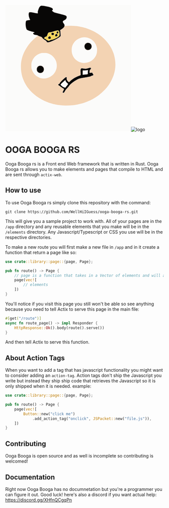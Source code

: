 <svg id="svg" version="1.1" xmlns="http://www.w3.org/2000/svg" xmlns:xlink="http://www.w3.org/1999/xlink" width="400" height="400" viewBox="0, 0, 400,400"><g id="svgg"><path id="path0" d="M113.200 2.426 C 111.119 3.300,108.049 7.149,106.840 10.400 C 106.554 11.170,106.176 12.160,106.000 12.600 C 105.520 13.802,104.949 15.592,104.405 17.600 C 104.136 18.590,103.755 19.813,103.558 20.319 C 103.062 21.592,103.110 23.467,103.663 24.352 C 105.320 27.006,103.131 26.955,88.600 24.001 C 78.586 21.965,76.453 22.118,75.160 24.966 C 73.656 28.276,74.383 35.286,76.927 42.000 C 77.386 43.210,78.109 44.796,78.535 45.525 C 79.514 47.202,79.194 47.512,76.195 47.801 C 71.159 48.286,68.007 48.965,66.979 49.784 C 64.293 51.925,63.959 65.265,66.402 72.800 C 66.794 74.010,67.224 75.480,67.356 76.066 C 67.832 78.163,72.327 80.620,79.000 82.429 C 79.660 82.608,80.830 82.932,81.600 83.148 C 82.370 83.364,85.144 84.088,87.765 84.756 C 92.892 86.062,93.727 86.479,92.543 87.142 C 92.134 87.370,91.170 87.902,90.400 88.323 C 86.458 90.481,89.858 93.795,97.000 94.757 C 101.426 95.353,102.945 95.812,105.000 97.173 C 106.440 98.126,107.981 98.712,113.512 100.410 C 115.112 100.901,118.400 103.818,118.400 104.746 C 118.400 105.261,123.150 109.022,127.400 111.872 C 130.304 113.820,131.104 114.576,131.539 115.780 C 132.732 119.084,137.985 118.868,146.718 115.156 C 147.753 114.716,149.320 114.053,150.200 113.682 C 159.059 109.949,170.805 103.305,174.347 100.024 L 176.095 98.406 175.854 93.303 C 175.626 88.455,175.231 84.558,174.608 80.994 C 174.333 79.416,174.358 79.371,176.064 78.425 C 188.177 71.704,191.289 65.613,186.066 58.847 C 181.419 52.827,181.846 51.243,189.169 47.352 C 195.775 43.842,197.536 36.032,192.268 33.606 C 190.648 32.860,184.136 30.744,181.100 29.978 C 180.275 29.770,178.925 29.429,178.100 29.219 C 177.275 29.009,174.980 28.459,173.000 27.996 C 168.257 26.886,168.184 26.867,163.800 25.611 C 163.140 25.422,160.804 24.798,158.609 24.224 C 155.698 23.462,154.290 22.873,153.409 22.048 C 152.744 21.425,151.345 20.341,150.300 19.639 C 148.028 18.112,148.029 18.117,149.800 16.400 C 153.433 12.879,150.672 9.517,142.000 6.901 C 138.456 5.832,129.148 3.838,123.000 2.830 C 118.973 2.170,114.271 1.976,113.200 2.426 M168.904 80.764 C 172.796 82.243,174.176 95.574,170.800 99.081 C 167.040 102.988,155.073 108.957,148.953 109.978 C 144.059 110.794,143.706 110.909,141.222 112.477 C 139.388 113.635,137.707 113.894,136.495 113.205 C 136.113 112.988,134.810 112.378,133.600 111.848 C 131.509 110.933,130.335 110.136,128.080 108.100 C 127.532 107.605,126.687 107.200,126.204 107.200 C 121.807 107.200,123.744 101.839,128.595 100.581 C 131.871 99.732,132.495 99.005,134.003 94.276 C 136.065 87.809,137.444 86.400,141.708 86.400 C 144.173 86.400,147.885 85.525,154.000 83.503 C 158.684 81.954,160.535 81.456,164.600 80.651 C 166.110 80.352,167.949 80.400,168.904 80.764 M164.070 84.926 C 162.178 86.939,163.668 90.392,166.430 90.399 C 168.276 90.403,169.720 85.880,168.320 84.480 C 167.483 83.643,165.033 83.900,164.070 84.926 M148.031 88.459 C 146.794 89.787,146.513 92.625,147.490 93.936 C 149.679 96.878,155.360 94.906,155.120 91.289 C 154.987 89.293,154.872 89.191,151.654 88.237 C 148.949 87.434,148.988 87.432,148.031 88.459 M160.433 92.900 C 156.003 97.441,160.269 102.100,165.030 97.920 C 166.297 96.808,166.889 95.200,166.032 95.200 C 165.829 95.200,165.543 94.652,165.396 93.982 C 164.733 90.962,162.747 90.529,160.433 92.900 M138.678 100.391 C 135.068 102.681,136.079 107.200,140.203 107.200 C 143.587 107.200,146.758 104.576,144.900 103.314 C 144.337 102.931,144.000 102.295,144.000 101.613 C 144.000 99.096,141.592 98.543,138.678 100.391 M258.592 120.918 C 247.559 126.191,251.081 142.400,263.259 142.400 C 278.029 142.400,278.553 120.809,263.800 120.110 C 261.054 119.980,260.315 120.095,258.592 120.918 M106.974 193.556 C 98.072 197.600,98.009 210.580,106.873 214.393 C 114.851 217.825,123.387 211.674,122.698 202.988 C 122.098 195.434,113.799 190.456,106.974 193.556 M267.400 199.186 C 266.740 199.353,265.120 199.879,263.800 200.354 C 257.770 202.528,255.983 202.619,247.633 201.175 C 241.694 200.147,240.360 200.843,239.574 205.374 C 239.109 208.050,239.136 209.012,239.942 218.750 C 240.257 222.545,240.234 222.582,236.800 223.727 C 224.819 227.723,214.334 233.872,206.157 241.697 C 202.326 245.364,202.870 245.252,200.180 242.929 C 196.321 239.598,194.954 236.630,195.392 232.538 C 195.713 229.540,195.327 228.798,193.451 228.804 C 190.740 228.812,172.800 246.237,172.800 248.861 C 172.800 250.376,172.777 250.400,171.280 250.400 C 169.426 250.400,168.800 250.964,168.800 252.634 C 168.800 253.874,170.050 255.200,171.218 255.200 C 171.463 255.200,172.684 256.076,173.932 257.146 C 176.154 259.052,183.476 264.045,185.748 265.202 C 187.521 266.105,187.465 266.491,184.816 271.633 C 182.671 275.795,182.409 276.534,182.869 277.121 C 184.765 279.543,186.658 278.555,189.234 273.800 C 191.470 269.671,193.056 267.569,196.913 263.623 C 198.968 261.520,201.615 258.360,202.795 256.600 C 208.215 248.519,227.727 235.005,237.200 232.769 C 242.038 231.628,242.839 231.477,255.000 229.419 C 268.058 227.210,271.332 226.384,273.737 224.693 C 274.362 224.253,275.712 223.805,276.737 223.696 C 280.140 223.335,281.288 220.576,278.800 218.737 C 277.990 218.138,277.600 217.504,277.600 216.787 C 277.600 214.400,275.557 213.948,270.091 215.127 C 267.988 215.581,267.948 215.519,267.933 211.771 C 267.919 208.049,268.410 206.769,270.870 204.124 C 274.293 200.443,272.502 197.895,267.400 199.186 M263.274 206.608 C 263.389 206.722,263.232 208.207,262.926 209.908 C 262.571 211.881,262.461 214.102,262.622 216.043 C 262.941 219.908,263.233 219.801,250.000 220.652 L 246.200 220.896 246.200 214.048 L 246.200 207.200 252.200 207.160 C 255.500 207.138,258.650 206.976,259.200 206.800 C 260.362 206.428,262.971 206.305,263.274 206.608 M191.536 238.619 C 191.791 239.179,192.000 239.882,192.000 240.181 C 192.000 241.865,195.338 246.140,198.509 248.517 C 200.700 250.159,200.457 250.644,192.900 259.712 C 191.965 260.834,191.200 261.898,191.200 262.076 C 191.200 262.641,189.807 262.427,188.094 261.600 C 187.184 261.160,186.255 260.800,186.031 260.800 C 184.877 260.800,181.162 258.090,176.655 253.962 C 174.929 252.381,176.858 249.667,183.792 243.920 C 186.112 241.998,189.308 239.107,190.000 238.305 C 190.799 237.380,190.989 237.419,191.536 238.619 " stroke="none" fill="#080706" fill-rule="evenodd"></path><path id="path1" d="M0.000 200.000 L 0.000 400.000 200.000 400.000 L 400.000 400.000 400.000 200.000 L 400.000 0.000 200.000 0.000 L 0.000 0.000 0.000 200.000 M119.567 1.603 C 146.970 5.794,156.351 10.366,150.400 16.629 C 149.448 17.631,149.167 18.163,149.523 18.292 C 150.051 18.484,152.709 20.444,154.340 21.843 C 154.825 22.260,157.062 23.098,159.311 23.706 C 164.089 24.998,176.508 28.162,179.400 28.824 C 192.199 31.755,195.810 33.846,195.784 38.308 C 195.757 43.108,193.688 45.949,188.238 48.669 C 182.437 51.565,182.389 52.069,187.208 59.452 C 188.921 62.075,189.200 62.781,189.200 64.490 L 189.200 66.477 191.300 66.209 C 198.459 65.294,219.104 65.643,227.102 66.815 C 232.823 67.653,235.488 68.080,237.000 68.398 C 237.880 68.583,239.680 68.946,241.000 69.204 C 247.080 70.392,255.565 72.683,260.200 74.388 C 268.420 77.412,273.580 79.577,279.400 82.446 C 286.038 85.717,286.990 86.270,295.798 91.966 C 297.698 93.195,302.915 96.898,303.200 97.220 C 303.310 97.345,303.779 97.706,304.243 98.023 C 304.706 98.340,306.053 99.410,307.236 100.400 C 323.209 113.767,336.352 131.604,342.604 148.400 C 342.973 149.390,343.429 150.560,343.617 151.000 C 344.058 152.031,345.202 155.455,345.620 157.000 C 350.807 176.159,351.621 191.553,348.349 208.600 C 347.965 210.600,347.837 211.136,346.579 216.000 C 344.039 225.824,337.309 241.235,332.753 247.662 C 332.339 248.246,332.000 248.860,332.000 249.026 C 332.000 249.384,324.481 259.924,323.601 260.800 C 323.490 260.910,322.429 262.170,321.242 263.600 C 316.653 269.131,305.284 279.857,299.197 284.400 C 298.460 284.950,297.394 285.777,296.829 286.238 C 291.072 290.925,273.940 300.962,267.200 303.595 C 266.430 303.896,264.900 304.544,263.800 305.036 C 258.984 307.190,250.865 310.165,246.800 311.266 C 246.030 311.474,244.770 311.827,244.000 312.049 C 243.230 312.271,241.880 312.629,241.000 312.845 C 240.120 313.060,238.680 313.417,237.800 313.637 C 234.668 314.420,232.971 314.808,230.800 315.238 C 229.590 315.478,227.790 315.835,226.800 316.032 C 207.464 319.875,177.824 319.513,158.800 315.202 C 157.810 314.977,156.370 314.690,155.600 314.564 C 154.830 314.437,153.750 314.189,153.200 314.013 C 152.650 313.837,151.390 313.471,150.400 313.200 C 149.410 312.929,148.150 312.569,147.600 312.400 C 147.050 312.231,145.790 311.868,144.800 311.593 C 142.483 310.949,138.428 309.644,137.400 309.210 C 136.960 309.025,134.969 308.241,132.976 307.468 C 108.932 298.147,86.349 281.727,73.200 264.005 C 72.650 263.264,71.824 262.194,71.365 261.629 C 66.750 255.940,60.247 244.027,56.830 235.000 C 56.331 233.680,55.768 232.240,55.579 231.800 C 54.318 228.857,51.894 219.064,51.124 213.800 C 49.088 199.873,49.267 185.667,51.613 175.000 C 52.455 171.171,53.323 167.671,53.844 166.000 C 54.153 165.010,54.598 163.570,54.832 162.800 C 55.421 160.861,56.710 157.369,57.969 154.300 C 66.338 133.906,82.330 113.647,101.100 99.663 C 104.445 97.170,104.336 96.773,100.100 96.035 C 98.725 95.796,96.485 95.406,95.122 95.168 C 87.936 93.916,85.673 89.103,91.319 87.082 C 92.239 86.752,91.267 86.354,86.747 85.209 C 76.859 82.704,71.707 80.977,69.161 79.314 C 67.525 78.246,67.255 77.755,65.632 72.900 C 64.298 68.905,63.715 61.396,64.303 55.777 C 65.004 49.088,65.989 48.285,74.858 47.166 L 78.315 46.729 77.011 43.865 C 73.054 35.172,72.614 25.057,76.087 22.624 C 77.134 21.891,81.835 21.771,84.494 22.410 C 88.031 23.260,98.299 25.173,100.745 25.438 L 103.290 25.714 102.974 24.757 C 101.825 21.280,105.412 9.987,109.272 4.929 C 111.904 1.480,114.109 0.768,119.567 1.603 M244.400 102.850 C 236.494 104.451,229.819 107.827,223.898 113.220 C 219.534 117.195,215.852 122.520,213.679 128.000 C 205.848 147.755,214.960 170.547,234.400 179.833 C 247.008 185.855,262.528 184.546,274.528 176.448 C 280.910 172.142,289.600 161.055,289.600 157.220 C 289.600 156.983,289.773 156.477,289.984 156.095 C 292.294 151.912,292.691 139.394,290.740 132.200 C 285.375 112.410,264.010 98.879,244.400 102.850 M269.046 120.416 C 279.173 126.036,276.983 140.856,265.679 143.196 C 252.818 145.859,245.565 128.604,256.429 121.188 C 259.715 118.945,265.733 118.577,269.046 120.416 M114.000 152.477 C 98.123 156.957,87.837 167.267,83.545 183.000 C 82.803 185.722,82.799 198.641,83.539 201.400 C 86.442 212.208,94.008 222.574,102.256 227.041 C 103.105 227.501,104.430 228.231,105.200 228.665 C 111.175 232.026,122.219 233.711,129.785 232.416 C 151.819 228.642,167.324 207.138,163.396 185.800 C 161.352 174.693,156.950 167.269,148.200 160.173 C 145.154 157.703,140.714 155.184,137.358 154.023 C 132.076 152.196,130.633 151.999,122.880 152.041 C 118.766 152.063,114.770 152.259,114.000 152.477 M118.310 193.890 C 120.412 195.286,122.800 198.189,122.800 199.348 C 122.800 199.681,122.980 200.064,123.200 200.200 C 123.694 200.505,123.733 206.950,123.247 207.905 C 123.052 208.287,122.647 209.138,122.347 209.797 C 117.157 221.155,99.600 216.689,99.600 204.011 C 99.600 194.015,110.012 188.383,118.310 193.890 M261.200 207.267 C 260.430 207.451,256.875 207.719,253.300 207.862 L 246.800 208.123 246.800 214.300 L 246.800 220.477 248.900 220.243 C 250.055 220.113,252.800 219.831,255.000 219.615 C 257.200 219.398,259.675 219.107,260.500 218.967 L 262.000 218.712 262.000 214.216 C 262.000 211.743,262.201 209.143,262.446 208.439 C 262.989 206.882,262.953 206.848,261.200 207.267 M189.389 239.902 C 188.723 240.506,186.833 242.164,185.189 243.588 C 180.591 247.568,176.836 251.257,176.589 252.035 C 176.138 253.456,182.405 258.449,187.307 260.575 L 190.414 261.923 192.107 259.720 C 193.038 258.509,195.024 255.998,196.521 254.140 C 199.440 250.515,199.610 249.769,197.748 248.772 C 195.978 247.825,193.135 244.327,191.838 241.502 L 190.600 238.805 189.389 239.902 " stroke="none" fill="#fbfbfa" fill-rule="evenodd"></path><path id="path2" d="M114.900 1.487 C 115.505 1.578,116.495 1.578,117.100 1.487 C 117.705 1.395,117.210 1.320,116.000 1.320 C 114.790 1.320,114.295 1.395,114.900 1.487 M121.905 2.283 C 122.402 2.379,123.122 2.375,123.505 2.275 C 123.887 2.175,123.480 2.096,122.600 2.101 C 121.720 2.105,121.407 2.187,121.905 2.283 M76.176 22.630 C 75.749 22.976,75.670 23.111,76.000 22.930 C 76.330 22.748,78.220 22.497,80.200 22.370 L 83.800 22.140 80.376 22.070 C 77.778 22.017,76.766 22.152,76.176 22.630 M102.998 24.667 C 103.167 25.291,103.032 25.587,102.517 25.721 C 101.889 25.884,101.884 25.913,102.476 25.954 C 103.401 26.017,103.734 25.351,103.203 24.503 C 102.815 23.885,102.790 23.905,102.998 24.667 M98.500 25.476 C 98.885 25.576,99.515 25.576,99.900 25.476 C 100.285 25.375,99.970 25.293,99.200 25.293 C 98.430 25.293,98.115 25.375,98.500 25.476 M73.728 29.600 C 73.728 31.030,73.801 31.615,73.889 30.900 C 73.978 30.185,73.978 29.015,73.889 28.300 C 73.801 27.585,73.728 28.170,73.728 29.600 M74.101 33.800 C 74.105 34.680,74.187 34.993,74.283 34.495 C 74.379 33.998,74.375 33.278,74.275 32.895 C 74.175 32.513,74.096 32.920,74.101 33.800 M192.826 45.307 C 191.687 46.711,191.642 46.829,192.563 46.000 C 193.520 45.138,194.656 43.586,194.314 43.607 C 194.251 43.611,193.582 44.376,192.826 45.307 M78.162 46.338 C 78.349 46.642,78.062 46.819,77.324 46.854 C 76.312 46.903,76.295 46.927,77.146 47.088 C 78.253 47.298,79.130 46.651,78.373 46.183 C 78.053 45.985,77.978 46.041,78.162 46.338 M70.500 47.876 C 70.885 47.976,71.515 47.976,71.900 47.876 C 72.285 47.775,71.970 47.693,71.200 47.693 C 70.430 47.693,70.115 47.775,70.500 47.876 M64.514 54.600 C 64.517 55.700,64.595 56.103,64.687 55.495 C 64.779 54.886,64.777 53.986,64.682 53.495 C 64.587 53.003,64.511 53.500,64.514 54.600 M64.146 61.000 C 64.147 63.200,64.214 64.049,64.295 62.887 C 64.376 61.724,64.376 59.924,64.293 58.887 C 64.211 57.849,64.145 58.800,64.146 61.000 M188.870 65.000 C 188.727 70.166,184.537 74.747,175.914 79.164 C 175.316 79.470,174.910 79.854,175.010 80.016 C 175.942 81.524,177.047 96.636,176.346 98.294 C 173.951 103.965,144.000 118.800,134.944 118.800 C 132.921 118.800,130.800 117.184,130.800 115.643 C 130.800 115.067,129.882 114.212,127.700 112.754 C 122.605 109.352,118.843 106.362,117.998 105.042 C 116.234 102.289,115.274 101.582,111.902 100.552 C 107.053 99.070,105.559 98.452,104.000 97.284 C 103.153 96.649,102.835 96.526,103.195 96.972 C 103.734 97.641,103.698 97.770,102.814 98.355 C 96.932 102.249,83.951 114.309,78.000 121.408 C 70.488 130.370,61.801 144.630,58.023 154.200 C 57.849 154.640,57.521 155.450,57.293 156.000 C 56.610 157.647,55.286 161.304,54.832 162.800 C 54.598 163.570,54.153 165.010,53.844 166.000 C 53.323 167.671,52.455 171.171,51.613 175.000 C 49.267 185.667,49.088 199.873,51.124 213.800 C 51.894 219.064,54.318 228.857,55.579 231.800 C 55.768 232.240,56.331 233.680,56.830 235.000 C 60.247 244.027,66.750 255.940,71.365 261.629 C 71.824 262.194,72.650 263.264,73.200 264.005 C 86.349 281.727,108.932 298.147,132.976 307.468 C 134.969 308.241,136.960 309.025,137.400 309.210 C 138.428 309.644,142.483 310.949,144.800 311.593 C 145.790 311.868,147.050 312.231,147.600 312.400 C 148.150 312.569,149.410 312.929,150.400 313.200 C 151.390 313.471,152.650 313.837,153.200 314.013 C 153.750 314.189,154.830 314.437,155.600 314.564 C 156.370 314.690,157.810 314.977,158.800 315.202 C 177.824 319.513,207.464 319.875,226.800 316.032 C 227.790 315.835,229.590 315.478,230.800 315.238 C 232.931 314.816,234.336 314.495,237.900 313.618 C 241.631 312.700,242.661 312.436,244.100 312.027 C 244.925 311.792,246.185 311.440,246.900 311.243 C 250.973 310.126,259.060 307.156,263.800 305.036 C 264.900 304.544,266.430 303.896,267.200 303.595 C 273.940 300.962,291.072 290.925,296.829 286.238 C 297.394 285.777,298.460 284.950,299.197 284.400 C 305.284 279.857,316.653 269.131,321.242 263.600 C 322.429 262.170,323.490 260.910,323.601 260.800 C 324.481 259.924,332.000 249.384,332.000 249.026 C 332.000 248.860,332.339 248.246,332.753 247.662 C 336.181 242.826,342.116 230.178,344.793 222.000 C 345.781 218.983,346.280 217.213,347.608 212.000 C 349.401 204.966,350.592 193.408,350.246 186.400 C 349.658 174.479,348.694 168.354,345.620 157.000 C 345.202 155.455,344.058 152.031,343.617 151.000 C 343.429 150.560,342.973 149.390,342.604 148.400 C 336.352 131.604,323.209 113.767,307.236 100.400 C 306.053 99.410,304.706 98.340,304.243 98.023 C 303.779 97.706,303.310 97.345,303.200 97.220 C 302.915 96.898,297.698 93.195,295.798 91.966 C 286.990 86.270,286.038 85.717,279.400 82.446 C 273.580 79.577,268.420 77.412,260.200 74.388 C 255.565 72.683,247.080 70.392,241.000 69.204 C 239.680 68.946,237.880 68.583,237.000 68.398 C 235.488 68.080,232.823 67.653,227.102 66.815 C 219.112 65.644,198.437 65.293,191.322 66.207 L 189.244 66.474 189.096 64.337 C 188.959 62.359,188.942 62.409,188.870 65.000 M64.509 67.200 C 64.509 68.190,64.587 68.595,64.682 68.100 C 64.778 67.605,64.778 66.795,64.682 66.300 C 64.587 65.805,64.509 66.210,64.509 67.200 M65.206 71.633 C 65.209 72.165,65.389 72.870,65.606 73.200 C 65.882 73.622,65.923 73.385,65.742 72.400 C 65.425 70.675,65.198 70.349,65.206 71.633 M88.012 90.694 C 88.005 90.965,88.495 91.694,89.100 92.313 C 89.705 92.932,89.910 93.070,89.555 92.619 C 89.200 92.169,88.710 91.440,88.467 91.000 C 88.223 90.560,88.019 90.422,88.012 90.694 M96.300 95.482 C 96.795 95.578,97.605 95.578,98.100 95.482 C 98.595 95.387,98.190 95.309,97.200 95.309 C 96.210 95.309,95.805 95.387,96.300 95.482 M259.000 102.985 C 276.004 106.533,288.278 118.938,291.587 135.920 C 292.630 141.274,291.699 152.990,289.984 156.095 C 289.773 156.477,289.600 156.983,289.600 157.220 C 289.600 159.346,284.188 167.784,280.386 171.586 C 269.353 182.619,251.196 186.681,237.400 181.202 C 220.822 174.618,211.189 160.543,211.206 142.929 C 211.216 132.550,213.381 126.019,219.488 117.940 C 228.218 106.392,244.960 100.055,259.000 102.985 M261.900 119.489 C 262.615 119.578,263.785 119.578,264.500 119.489 C 265.215 119.401,264.630 119.328,263.200 119.328 C 261.770 119.328,261.185 119.401,261.900 119.489 M257.600 120.456 L 256.600 121.295 257.629 120.685 C 258.195 120.349,259.095 119.992,259.629 119.892 L 260.600 119.709 259.600 119.663 C 259.050 119.638,258.150 119.995,257.600 120.456 M270.287 121.564 C 272.042 122.836,273.298 124.414,274.192 126.473 C 274.509 127.203,274.776 127.520,274.784 127.178 C 274.823 125.657,270.374 120.400,269.049 120.400 C 268.846 120.400,269.403 120.924,270.287 121.564 M255.171 122.102 C 254.605 122.596,253.893 123.360,253.590 123.800 C 253.286 124.240,253.794 123.888,254.719 123.019 C 256.253 121.576,256.583 121.196,256.300 121.202 C 256.245 121.203,255.737 121.608,255.171 122.102 M252.210 125.980 C 251.875 126.629,251.615 127.484,251.634 127.880 C 251.657 128.359,251.773 128.257,251.979 127.577 C 252.150 127.014,252.501 126.159,252.759 125.677 C 253.017 125.194,253.136 124.800,253.024 124.800 C 252.912 124.800,252.546 125.331,252.210 125.980 M275.000 131.426 C 275.000 133.267,275.122 134.464,275.272 134.086 C 275.642 133.153,275.658 129.110,275.294 128.540 C 275.132 128.287,275.000 129.586,275.000 131.426 M251.314 131.400 C 251.317 132.500,251.395 132.903,251.487 132.295 C 251.579 131.686,251.577 130.786,251.482 130.295 C 251.387 129.803,251.311 130.300,251.314 131.400 M251.646 134.662 C 251.544 136.560,255.762 142.000,257.335 142.000 C 257.567 142.000,257.047 141.477,256.179 140.837 C 254.052 139.270,252.347 136.804,251.867 134.600 C 251.705 133.855,251.690 133.860,251.646 134.662 M274.432 135.524 C 274.314 137.467,270.110 141.643,267.448 142.460 C 266.736 142.678,266.718 142.727,267.332 142.760 C 269.373 142.871,275.278 137.006,274.659 135.482 C 274.517 135.133,274.454 135.145,274.432 135.524 M258.188 142.381 C 258.629 143.095,263.201 143.714,264.905 143.291 L 266.600 142.870 264.599 143.073 C 263.433 143.192,261.640 143.026,260.299 142.676 C 259.034 142.346,258.084 142.213,258.188 142.381 M132.680 152.604 C 133.956 152.936,136.061 153.575,137.358 154.023 C 139.572 154.789,140.657 155.328,144.600 157.621 C 152.580 162.261,160.316 172.472,162.463 181.200 C 165.202 192.337,164.188 201.423,159.110 211.225 C 149.180 230.394,123.207 238.796,105.200 228.665 C 104.430 228.231,103.105 227.501,102.256 227.041 C 94.008 222.574,86.442 212.208,83.539 201.400 C 82.799 198.641,82.803 185.722,83.545 183.000 C 87.837 167.267,98.123 156.957,114.000 152.477 C 116.357 151.812,129.994 151.904,132.680 152.604 M110.000 192.033 C 109.028 192.195,109.487 192.281,111.500 192.314 C 113.095 192.340,114.400 192.299,114.400 192.223 C 114.400 191.939,111.353 191.808,110.000 192.033 M105.400 193.280 C 103.588 194.571,101.584 196.503,101.126 197.400 C 100.901 197.840,101.290 197.524,101.989 196.698 C 103.513 194.899,106.254 192.948,107.616 192.693 L 108.600 192.509 107.600 192.467 C 107.050 192.444,106.060 192.810,105.400 193.280 M115.400 192.685 C 115.840 192.791,116.371 193.040,116.580 193.239 C 116.789 193.437,117.138 193.600,117.356 193.600 C 117.575 193.600,117.404 193.336,116.976 193.013 C 116.549 192.690,115.840 192.441,115.400 192.459 L 114.600 192.493 115.400 192.685 M119.630 195.296 C 120.636 196.298,121.757 197.721,122.121 198.459 C 122.484 199.196,122.786 199.571,122.791 199.291 C 122.807 198.404,120.766 195.668,119.256 194.552 C 117.952 193.587,117.991 193.665,119.630 195.296 M272.142 198.981 C 273.782 200.501,273.572 202.037,271.407 204.351 C 269.052 206.869,268.400 208.535,268.400 212.033 L 268.400 214.891 269.700 214.623 C 275.535 213.423,278.400 214.208,278.400 217.008 C 278.400 217.527,278.824 218.186,279.400 218.563 C 281.783 220.124,279.957 224.811,277.182 224.256 C 276.535 224.127,275.564 224.382,274.576 224.941 C 270.601 227.190,268.482 227.753,256.200 229.824 C 242.272 232.173,243.606 231.920,238.000 233.275 C 227.547 235.803,208.831 248.611,203.118 257.146 C 201.994 258.826,199.248 262.090,197.015 264.400 C 193.591 267.944,190.800 271.432,190.800 272.170 C 190.800 272.596,187.850 277.350,187.154 278.046 C 185.585 279.615,182.000 278.514,182.000 276.465 C 182.000 276.060,182.986 273.855,184.191 271.565 C 186.998 266.232,187.120 266.657,181.866 263.465 C 179.390 261.961,176.203 259.756,174.782 258.566 C 173.362 257.375,171.433 256.046,170.495 255.613 C 167.082 254.034,167.783 249.006,171.321 249.683 C 172.141 249.840,172.222 249.730,172.067 248.672 C 171.861 247.273,188.813 230.003,191.718 228.651 C 194.603 227.310,197.099 229.310,196.075 232.144 C 195.053 234.968,196.491 238.493,200.092 241.995 L 202.573 244.407 205.186 241.875 C 213.683 233.645,219.731 229.867,232.600 224.756 L 239.400 222.055 239.331 220.327 C 239.293 219.377,239.132 215.618,238.974 211.973 C 238.475 200.434,239.756 199.054,249.318 200.833 C 254.657 201.826,258.914 201.495,264.000 199.692 C 269.473 197.752,270.700 197.645,272.142 198.981 M100.037 199.331 C 99.763 199.843,99.614 200.878,99.705 201.631 C 99.868 202.965,99.874 202.958,99.936 201.380 C 99.971 200.489,100.213 199.547,100.473 199.287 C 100.734 199.026,100.854 198.721,100.741 198.607 C 100.627 198.494,100.311 198.820,100.037 199.331 M123.000 204.000 C 123.000 206.158,123.135 207.840,123.300 207.738 C 123.465 207.636,123.600 205.954,123.600 204.000 C 123.600 202.046,123.465 200.364,123.300 200.262 C 123.135 200.160,123.000 201.842,123.000 204.000 M99.632 206.676 C 99.614 207.598,99.742 208.441,99.916 208.548 C 100.090 208.656,100.167 208.082,100.087 207.272 C 99.869 205.058,99.667 204.795,99.632 206.676 M257.900 207.482 C 258.395 207.578,259.205 207.578,259.700 207.482 C 260.195 207.387,259.790 207.309,258.800 207.309 C 257.810 207.309,257.405 207.387,257.900 207.482 M246.576 208.118 C 246.467 208.402,246.428 211.327,246.489 214.618 L 246.600 220.600 248.200 220.634 L 249.800 220.668 248.281 220.510 L 246.762 220.352 246.881 213.976 C 246.998 207.686,246.968 207.097,246.576 208.118 M122.064 209.601 C 121.079 211.825,118.034 214.368,115.200 215.333 C 114.704 215.501,114.714 215.542,115.254 215.568 C 117.340 215.669,123.234 210.303,122.723 208.769 C 122.654 208.563,122.358 208.937,122.064 209.601 M100.400 209.479 C 100.400 211.045,106.405 215.984,107.685 215.470 C 108.037 215.329,107.998 215.253,107.561 215.232 C 105.893 215.149,102.866 212.718,101.060 210.011 C 100.697 209.467,100.400 209.228,100.400 209.479 M262.086 213.875 L 262.000 218.749 260.700 218.911 L 259.400 219.072 260.713 219.136 C 262.403 219.218,262.453 219.046,262.299 213.576 L 262.171 209.000 262.086 213.875 M109.800 216.026 C 110.680 216.185,112.120 216.184,113.000 216.024 C 114.265 215.794,113.931 215.733,111.400 215.735 C 108.871 215.737,108.536 215.798,109.800 216.026 M253.100 219.893 C 254.035 219.977,255.565 219.977,256.500 219.893 C 257.435 219.809,256.670 219.740,254.800 219.740 C 252.930 219.740,252.165 219.809,253.100 219.893 M189.558 239.512 L 188.600 240.600 189.657 239.671 C 190.444 238.979,190.768 238.877,190.925 239.271 C 191.065 239.621,191.148 239.639,191.168 239.324 C 191.232 238.365,190.492 238.452,189.558 239.512 M195.400 246.800 C 196.259 247.680,197.052 248.400,197.162 248.400 C 197.272 248.400,196.659 247.680,195.800 246.800 C 194.941 245.920,194.148 245.200,194.038 245.200 C 193.928 245.200,194.541 245.920,195.400 246.800 M178.786 249.100 L 176.600 251.400 178.900 249.214 C 181.037 247.182,181.383 246.800,181.086 246.800 C 181.024 246.800,179.989 247.835,178.786 249.100 " stroke="none" fill="#f3d3b3" fill-rule="evenodd"></path><path id="path3" d="M162.194 81.428 C 160.871 81.716,157.001 82.877,153.594 84.006 C 149.145 85.482,146.104 86.225,142.800 86.645 C 137.317 87.343,136.173 88.167,135.026 92.246 C 133.178 98.816,132.368 99.846,127.998 101.173 C 123.641 102.496,122.729 105.657,126.359 106.851 C 127.152 107.111,128.790 108.130,130.000 109.115 C 131.210 110.100,132.830 111.170,133.600 111.492 C 134.370 111.815,135.510 112.331,136.132 112.639 C 137.821 113.475,138.536 113.351,142.124 111.605 C 144.340 110.526,146.177 109.932,147.800 109.771 C 153.832 109.172,167.555 102.421,170.956 98.380 C 173.308 95.584,172.636 85.651,169.860 82.171 C 168.607 80.601,166.793 80.425,162.194 81.428 M167.614 83.807 C 169.394 84.728,169.773 88.284,168.253 89.804 C 166.895 91.162,163.610 90.321,163.020 88.464 C 162.005 85.266,164.853 82.379,167.614 83.807 M152.222 88.036 C 155.722 89.167,156.668 91.335,154.733 93.795 C 151.287 98.175,144.723 94.769,146.877 89.719 C 148.049 86.972,148.494 86.832,152.222 88.036 M164.869 91.862 C 165.271 92.226,165.600 92.933,165.600 93.433 C 165.600 93.934,165.888 94.631,166.240 94.983 C 167.274 96.017,166.613 97.483,164.510 98.816 C 161.162 100.940,158.400 99.910,158.400 96.538 C 158.400 92.774,162.556 89.769,164.869 91.862 M143.700 99.923 C 144.085 100.253,144.400 100.889,144.400 101.336 C 144.400 101.783,144.785 102.558,145.256 103.059 C 146.056 103.912,146.071 104.033,145.476 104.940 C 143.229 108.369,137.616 108.597,136.366 105.310 C 134.910 101.481,140.626 97.283,143.700 99.923 " stroke="none" fill="#f3d45a" fill-rule="evenodd"></path><path id="path4" d="M112.287 2.434 C 110.447 3.405,106.291 8.800,107.383 8.800 C 107.484 8.800,108.016 8.033,108.565 7.096 C 110.986 2.965,113.107 1.853,117.999 2.153 C 120.146 2.284,120.958 2.238,120.200 2.028 C 117.864 1.379,113.901 1.582,112.287 2.434 M122.600 2.800 C 124.340 3.243,126.982 3.243,125.600 2.800 C 125.050 2.624,123.880 2.483,123.000 2.487 C 121.478 2.494,121.458 2.510,122.600 2.800 M127.400 3.600 C 127.840 3.789,128.740 3.944,129.400 3.944 C 130.423 3.944,130.482 3.893,129.800 3.600 C 129.360 3.411,128.460 3.256,127.800 3.256 C 126.777 3.256,126.718 3.307,127.400 3.600 M131.400 4.400 C 131.840 4.589,132.740 4.744,133.400 4.744 C 134.423 4.744,134.482 4.693,133.800 4.400 C 133.360 4.211,132.460 4.056,131.800 4.056 C 130.777 4.056,130.718 4.107,131.400 4.400 M134.800 4.946 C 134.800 5.026,136.105 5.400,137.700 5.777 C 149.850 8.648,154.020 12.309,149.800 16.400 C 148.029 18.117,148.028 18.112,150.300 19.639 C 151.345 20.341,152.740 21.419,153.400 22.033 C 154.452 23.012,159.530 24.800,161.259 24.800 C 162.341 24.800,161.101 24.308,158.295 23.623 C 156.009 23.066,154.779 22.481,153.081 21.147 C 151.858 20.186,150.444 19.110,149.939 18.755 L 149.021 18.109 150.311 16.641 C 152.325 14.346,151.989 11.686,149.412 9.516 C 147.500 7.906,134.800 3.934,134.800 4.946 M106.223 10.606 C 105.571 12.168,105.408 13.126,105.874 12.659 C 106.259 12.274,107.198 9.464,107.005 9.272 C 106.918 9.185,106.566 9.785,106.223 10.606 M104.225 16.479 C 103.661 18.328,103.212 20.102,103.227 20.421 C 103.262 21.162,103.763 19.962,104.404 17.600 C 104.673 16.610,105.076 15.299,105.300 14.687 C 105.524 14.075,105.605 13.472,105.479 13.346 C 105.354 13.220,104.789 14.630,104.225 16.479 M102.998 22.600 C 103.069 23.480,103.189 24.560,103.264 25.000 C 103.390 25.739,103.201 25.794,100.800 25.716 C 98.923 25.655,98.478 25.727,99.200 25.976 C 102.341 27.058,104.629 26.186,103.667 24.273 C 103.426 23.793,103.147 22.860,103.049 22.200 C 102.950 21.540,102.927 21.720,102.998 22.600 M76.146 22.868 C 75.238 23.307,74.394 24.790,74.409 25.919 C 74.414 26.293,74.750 25.868,75.157 24.973 C 75.707 23.761,76.241 23.235,77.248 22.914 C 78.063 22.653,78.282 22.476,77.800 22.468 C 77.360 22.460,76.616 22.640,76.146 22.868 M82.200 22.823 C 83.080 23.005,84.250 23.146,84.800 23.137 L 85.800 23.120 84.800 22.800 C 84.250 22.624,83.080 22.483,82.200 22.486 L 80.600 22.492 82.200 22.823 M86.600 23.600 C 87.040 23.789,87.940 23.944,88.600 23.944 C 89.623 23.944,89.682 23.893,89.000 23.600 C 88.560 23.411,87.660 23.256,87.000 23.256 C 85.977 23.256,85.918 23.307,86.600 23.600 M90.600 24.400 C 91.040 24.589,91.940 24.744,92.600 24.744 C 93.623 24.744,93.682 24.693,93.000 24.400 C 92.560 24.211,91.660 24.056,91.000 24.056 C 89.977 24.056,89.918 24.107,90.600 24.400 M94.600 25.200 C 95.040 25.389,96.030 25.538,96.800 25.532 C 98.073 25.521,98.109 25.491,97.200 25.200 C 95.748 24.735,93.518 24.735,94.600 25.200 M162.400 25.200 C 162.730 25.413,163.360 25.588,163.800 25.588 C 164.462 25.588,164.497 25.521,164.000 25.200 C 163.670 24.987,163.040 24.812,162.600 24.812 C 161.938 24.812,161.903 24.879,162.400 25.200 M165.400 25.975 C 167.142 26.674,169.095 27.198,169.828 27.164 C 170.253 27.143,169.520 26.786,168.200 26.369 C 165.817 25.616,163.798 25.332,165.400 25.975 M74.134 29.600 C 74.134 31.250,74.205 31.925,74.291 31.100 C 74.378 30.275,74.378 28.925,74.291 28.100 C 74.205 27.275,74.134 27.950,74.134 29.600 M170.800 27.353 C 170.800 27.616,176.800 28.933,177.016 28.718 C 177.128 28.605,176.001 28.217,174.510 27.855 C 171.806 27.199,170.800 27.063,170.800 27.353 M178.000 29.200 C 178.330 29.413,179.050 29.578,179.600 29.566 C 180.516 29.546,180.533 29.515,179.800 29.200 C 178.616 28.691,177.213 28.691,178.000 29.200 M181.200 30.000 C 181.530 30.213,182.091 30.391,182.447 30.394 C 183.315 30.402,190.181 32.649,192.268 33.608 C 197.537 36.028,195.774 43.842,189.169 47.352 C 185.374 49.368,183.200 50.866,183.200 51.464 C 183.200 51.848,183.504 51.707,184.100 51.048 C 184.595 50.500,186.440 49.302,188.200 48.386 C 193.269 45.747,195.582 42.737,195.664 38.674 C 195.749 34.417,194.162 33.239,184.557 30.431 C 181.407 29.510,180.203 29.356,181.200 30.000 M74.456 34.600 C 74.456 35.260,74.611 36.160,74.800 36.600 C 75.093 37.282,75.144 37.223,75.144 36.200 C 75.144 35.540,74.989 34.640,74.800 34.200 C 74.507 33.518,74.456 33.577,74.456 34.600 M75.212 38.200 C 75.212 38.640,75.387 39.270,75.600 39.600 C 75.921 40.097,75.988 40.062,75.988 39.400 C 75.988 38.960,75.813 38.330,75.600 38.000 C 75.279 37.503,75.212 37.538,75.212 38.200 M76.033 40.800 C 76.021 41.130,76.606 42.618,77.333 44.106 C 78.820 47.151,78.813 47.191,76.833 47.223 C 76.045 47.236,74.680 47.410,73.800 47.610 C 72.508 47.904,72.807 47.943,75.353 47.814 C 79.371 47.610,79.507 47.447,78.089 44.557 C 77.453 43.261,76.735 41.750,76.493 41.200 C 76.252 40.650,76.045 40.470,76.033 40.800 M68.800 48.400 C 68.046 48.887,69.678 48.887,71.200 48.400 C 72.116 48.107,72.083 48.077,70.800 48.046 C 70.030 48.027,69.130 48.187,68.800 48.400 M66.761 49.313 C 65.700 50.123,64.798 52.269,64.841 53.880 C 64.878 55.255,64.932 55.173,65.403 53.013 C 65.790 51.237,66.215 50.392,67.062 49.715 C 68.216 48.791,67.936 48.416,66.761 49.313 M183.210 53.677 C 183.198 54.471,184.484 56.798,186.071 58.853 C 186.688 59.652,187.542 61.092,187.968 62.053 C 188.395 63.014,188.756 63.495,188.772 63.123 C 188.802 62.403,187.621 60.183,186.154 58.200 C 185.666 57.540,184.806 56.100,184.244 55.000 C 183.681 53.900,183.216 53.305,183.210 53.677 M64.553 61.000 C 64.553 63.640,64.618 64.668,64.697 63.284 C 64.775 61.901,64.774 59.741,64.695 58.484 C 64.616 57.228,64.552 58.360,64.553 61.000 M188.451 66.200 C 188.153 69.671,183.417 74.346,176.064 78.425 C 174.358 79.371,174.333 79.416,174.608 80.994 C 175.231 84.558,175.626 88.455,175.854 93.303 L 176.095 98.406 174.347 100.024 C 170.805 103.305,159.059 109.949,150.200 113.682 C 149.320 114.053,147.753 114.716,146.718 115.156 C 137.985 118.868,132.732 119.084,131.539 115.780 C 131.104 114.576,130.304 113.820,127.400 111.872 C 123.150 109.022,118.400 105.261,118.400 104.746 C 118.400 103.818,115.112 100.901,113.512 100.410 C 108.011 98.721,106.440 98.129,105.000 97.199 C 102.700 95.713,101.339 95.194,99.881 95.244 C 98.788 95.282,98.902 95.362,100.658 95.792 C 101.790 96.069,103.320 96.754,104.058 97.314 C 105.554 98.450,107.063 99.073,111.902 100.552 C 115.274 101.582,116.234 102.289,117.998 105.042 C 118.843 106.362,122.605 109.352,127.700 112.754 C 129.882 114.212,130.800 115.067,130.800 115.643 C 130.800 117.184,132.921 118.800,134.944 118.800 C 144.000 118.800,173.951 103.965,176.346 98.294 C 177.047 96.636,175.942 81.524,175.010 80.016 C 174.910 79.854,175.316 79.470,175.914 79.164 C 183.430 75.314,189.161 69.630,188.686 66.497 C 188.578 65.782,188.496 65.678,188.451 66.200 M64.868 68.000 C 64.862 68.770,65.011 69.760,65.200 70.200 C 65.665 71.282,65.665 69.052,65.200 67.600 C 64.909 66.691,64.879 66.727,64.868 68.000 M65.641 71.800 C 65.645 72.755,67.146 76.466,67.177 75.600 C 67.189 75.270,66.848 74.100,66.418 73.000 C 65.989 71.900,65.639 71.360,65.641 71.800 M67.200 76.891 C 67.200 77.595,68.981 79.099,71.000 80.101 C 72.975 81.080,77.188 82.471,77.681 82.306 C 77.935 82.222,76.625 81.656,74.771 81.048 C 71.299 79.911,68.768 78.460,67.770 77.036 C 67.295 76.358,67.200 76.334,67.200 76.891 M165.900 80.682 C 166.395 80.778,167.205 80.778,167.700 80.682 C 168.195 80.587,167.790 80.509,166.800 80.509 C 165.810 80.509,165.405 80.587,165.900 80.682 M161.800 81.200 L 161.000 81.544 161.800 81.532 C 162.240 81.526,163.050 81.376,163.600 81.200 L 164.600 80.880 163.600 80.868 C 163.050 80.862,162.240 81.011,161.800 81.200 M169.868 82.181 C 170.474 82.941,171.042 83.492,171.129 83.404 C 171.377 83.156,169.592 80.800,169.156 80.800 C 168.941 80.800,169.262 81.422,169.868 82.181 M158.400 82.000 C 157.605 82.514,158.604 82.514,159.800 82.000 L 160.600 81.656 159.800 81.634 C 159.360 81.622,158.730 81.787,158.400 82.000 M78.800 82.800 C 79.130 83.013,79.760 83.188,80.200 83.188 C 80.862 83.188,80.897 83.121,80.400 82.800 C 80.070 82.587,79.440 82.412,79.000 82.412 C 78.338 82.412,78.303 82.479,78.800 82.800 M156.000 82.800 C 155.467 83.145,155.467 83.188,156.000 83.188 C 156.330 83.188,156.870 83.013,157.200 82.800 C 157.733 82.455,157.733 82.412,157.200 82.412 C 156.870 82.412,156.330 82.587,156.000 82.800 M81.600 83.600 C 81.930 83.813,82.560 83.988,83.000 83.988 C 83.662 83.988,83.697 83.921,83.200 83.600 C 82.870 83.387,82.240 83.212,81.800 83.212 C 81.138 83.212,81.103 83.279,81.600 83.600 M153.600 83.600 C 153.067 83.945,153.067 83.988,153.600 83.988 C 153.930 83.988,154.470 83.813,154.800 83.600 C 155.333 83.255,155.333 83.212,154.800 83.212 C 154.470 83.212,153.930 83.387,153.600 83.600 M164.500 83.996 C 163.785 84.432,163.200 85.002,163.200 85.264 C 163.200 85.525,163.617 85.348,164.126 84.870 C 164.701 84.329,165.572 83.998,166.426 83.994 C 167.460 83.989,167.652 83.892,167.200 83.600 C 166.344 83.047,165.964 83.103,164.500 83.996 M84.600 84.400 C 85.040 84.589,85.760 84.744,86.200 84.744 L 87.000 84.744 86.200 84.400 C 85.760 84.211,85.040 84.056,84.600 84.056 L 83.800 84.056 84.600 84.400 M151.200 84.400 C 150.667 84.745,150.667 84.788,151.200 84.788 C 151.530 84.788,152.070 84.613,152.400 84.400 C 152.933 84.055,152.933 84.012,152.400 84.012 C 152.070 84.012,151.530 84.187,151.200 84.400 M171.256 84.400 C 171.256 84.730,171.411 85.360,171.600 85.800 C 171.817 86.304,171.944 86.378,171.944 86.000 C 171.944 85.670,171.789 85.040,171.600 84.600 C 171.383 84.096,171.256 84.022,171.256 84.400 M89.800 85.761 L 92.600 86.652 91.000 87.484 C 88.234 88.921,87.754 89.705,88.675 91.282 C 89.515 92.720,91.745 94.412,92.759 94.380 C 93.112 94.369,92.646 93.994,91.724 93.547 C 88.561 92.012,87.963 89.657,90.400 88.323 C 91.170 87.902,92.134 87.370,92.543 87.142 C 93.575 86.564,92.976 86.106,90.259 85.399 C 86.863 84.514,86.581 84.737,89.800 85.761 M148.800 85.200 C 148.267 85.545,148.267 85.588,148.800 85.588 C 149.130 85.588,149.670 85.413,150.000 85.200 C 150.533 84.855,150.533 84.812,150.000 84.812 C 149.670 84.812,149.130 84.987,148.800 85.200 M168.909 86.800 C 168.909 87.790,168.987 88.195,169.082 87.700 C 169.178 87.205,169.178 86.395,169.082 85.900 C 168.987 85.405,168.909 85.810,168.909 86.800 M145.200 86.000 L 144.200 86.320 145.200 86.320 C 145.750 86.320,146.650 86.176,147.200 86.000 L 148.200 85.680 147.200 85.680 C 146.650 85.680,145.750 85.824,145.200 86.000 M162.893 87.200 C 162.893 87.970,162.975 88.285,163.076 87.900 C 163.176 87.515,163.176 86.885,163.076 86.500 C 162.975 86.115,162.893 86.430,162.893 87.200 M139.000 86.802 C 138.505 87.016,139.190 87.060,140.800 86.918 C 142.230 86.792,143.475 86.623,143.567 86.544 C 143.920 86.239,139.758 86.474,139.000 86.802 M137.315 87.460 C 136.659 87.726,135.047 90.380,135.354 90.688 C 135.489 90.823,135.600 90.730,135.600 90.481 C 135.600 90.232,136.159 89.392,136.841 88.614 C 137.524 87.836,138.019 87.214,137.941 87.232 C 137.864 87.249,137.582 87.352,137.315 87.460 M147.862 87.931 C 147.498 88.334,147.200 88.818,147.200 89.007 C 147.200 89.196,147.577 88.946,148.038 88.452 C 148.697 87.745,149.144 87.606,150.138 87.801 C 151.081 87.986,151.249 87.943,150.800 87.630 C 149.880 86.989,148.596 87.121,147.862 87.931 M172.200 91.760 C 172.200 94.294,172.322 96.060,172.472 95.684 C 172.815 94.821,172.807 89.307,172.460 88.076 C 172.317 87.568,172.200 89.226,172.200 91.760 M152.000 88.400 C 152.330 88.613,152.960 88.778,153.400 88.766 L 154.200 88.744 153.400 88.400 C 152.204 87.886,151.205 87.886,152.000 88.400 M163.200 89.151 C 163.200 89.533,165.128 90.605,165.374 90.360 C 165.470 90.264,165.020 89.882,164.374 89.511 C 163.728 89.140,163.200 88.978,163.200 89.151 M167.802 89.598 C 167.403 90.039,167.207 90.400,167.367 90.400 C 167.788 90.400,168.928 89.195,168.712 88.979 C 168.611 88.878,168.202 89.156,167.802 89.598 M146.643 90.233 C 146.119 91.597,146.428 93.186,147.429 94.278 L 148.458 95.400 147.574 94.127 C 146.864 93.105,146.741 92.532,146.949 91.227 C 147.216 89.561,147.075 89.105,146.643 90.233 M155.301 91.400 C 155.305 92.280,155.387 92.593,155.483 92.095 C 155.579 91.598,155.575 90.878,155.475 90.495 C 155.375 90.113,155.296 90.520,155.301 91.400 M134.629 92.229 C 134.481 92.815,134.438 93.372,134.532 93.466 C 134.627 93.560,134.824 93.158,134.971 92.571 C 135.119 91.985,135.162 91.428,135.068 91.334 C 134.973 91.240,134.776 91.642,134.629 92.229 M159.848 92.967 C 158.048 95.164,157.926 95.780,159.700 93.714 C 160.415 92.881,161.270 91.981,161.600 91.713 C 161.945 91.433,162.008 91.220,161.748 91.213 C 161.500 91.206,160.645 91.995,159.848 92.967 M164.089 91.749 C 164.468 92.037,164.952 92.706,165.164 93.236 C 165.519 94.124,165.551 94.134,165.575 93.362 C 165.600 92.529,164.473 91.188,163.769 91.213 C 163.566 91.220,163.710 91.461,164.089 91.749 M153.878 94.213 C 153.009 94.977,152.286 95.208,150.678 95.234 C 148.799 95.265,148.715 95.303,149.800 95.629 C 151.318 96.086,153.173 95.506,154.411 94.188 C 155.597 92.926,155.326 92.938,153.878 94.213 M133.800 94.800 C 133.650 95.273,133.617 95.750,133.727 95.860 C 133.837 95.970,134.050 95.673,134.200 95.200 C 134.350 94.727,134.383 94.250,134.273 94.140 C 134.163 94.030,133.950 94.327,133.800 94.800 M94.200 94.800 C 94.640 94.989,95.720 95.135,96.600 95.125 C 98.129 95.106,98.147 95.092,97.000 94.800 C 95.221 94.347,93.147 94.347,94.200 94.800 M166.400 95.858 C 166.400 98.688,160.613 100.581,159.000 98.279 C 158.670 97.808,158.400 97.629,158.400 97.882 C 158.400 98.643,160.434 100.000,161.576 100.000 C 163.916 100.000,167.772 96.438,166.648 95.315 C 166.512 95.178,166.400 95.423,166.400 95.858 M170.880 98.409 C 170.375 99.050,168.797 100.327,167.374 101.247 C 165.951 102.167,164.866 102.999,164.963 103.096 C 165.440 103.573,172.000 98.399,172.000 97.545 C 172.000 97.042,171.897 97.122,170.880 98.409 M138.544 99.969 C 137.853 100.390,137.145 100.965,136.971 101.246 C 136.798 101.527,137.183 101.389,137.828 100.940 C 138.472 100.490,139.360 99.920,139.800 99.673 C 140.240 99.426,140.420 99.220,140.200 99.214 C 139.980 99.208,139.235 99.548,138.544 99.969 M143.300 99.831 C 143.685 100.289,144.000 101.078,144.000 101.586 C 144.000 102.093,144.450 102.925,145.000 103.435 C 145.550 103.945,146.000 104.218,146.000 104.043 C 146.000 103.867,145.640 103.398,145.200 103.000 C 144.760 102.602,144.400 101.882,144.400 101.400 C 144.400 100.918,143.995 100.181,143.500 99.762 C 142.601 99.001,142.601 99.001,143.300 99.831 M125.562 101.714 C 124.816 102.217,124.155 102.982,124.092 103.414 C 124.007 104.007,124.128 103.938,124.584 103.135 C 124.948 102.494,125.867 101.830,126.894 101.467 C 127.953 101.092,128.281 100.851,127.759 100.832 C 127.297 100.814,126.308 101.211,125.562 101.714 M136.260 103.200 C 135.975 104.627,136.435 106.014,137.458 106.810 C 138.166 107.360,138.165 107.345,137.449 106.505 C 136.938 105.905,136.710 105.046,136.734 103.812 C 136.777 101.715,136.602 101.490,136.260 103.200 M163.100 103.829 C 162.495 104.157,162.000 104.510,162.000 104.613 C 162.000 104.999,162.632 104.757,163.600 104.000 C 164.789 103.070,164.611 103.009,163.100 103.829 M124.027 105.238 C 123.991 106.087,125.271 107.208,126.231 107.168 C 126.823 107.144,126.760 107.049,125.954 106.753 C 125.379 106.542,124.716 105.971,124.481 105.485 C 124.181 104.863,124.046 104.790,124.027 105.238 M158.200 106.437 C 156.660 107.283,155.539 107.980,155.710 107.987 C 156.144 108.005,161.600 105.233,161.600 104.995 C 161.600 104.640,161.028 104.883,158.200 106.437 M142.800 106.800 C 142.470 107.013,141.300 107.209,140.200 107.235 C 138.263 107.280,138.244 107.292,139.590 107.609 C 140.881 107.913,143.600 107.242,143.600 106.620 C 143.600 106.324,143.502 106.346,142.800 106.800 M128.090 108.100 C 130.578 110.324,133.029 111.997,133.800 111.997 C 134.020 111.997,133.570 111.615,132.800 111.147 C 132.030 110.680,130.565 109.601,129.544 108.749 C 127.577 107.107,126.383 106.574,128.090 108.100 M152.600 108.818 C 151.500 109.213,150.888 109.550,151.240 109.568 C 152.033 109.608,154.466 108.812,154.980 108.345 C 155.512 107.861,154.957 107.972,152.600 108.818 M146.200 110.000 C 144.434 110.449,146.445 110.469,148.600 110.023 L 150.200 109.692 148.800 109.693 C 148.030 109.694,146.860 109.832,146.200 110.000 M140.806 112.218 C 138.775 113.330,137.356 113.444,136.224 112.587 C 135.796 112.264,135.166 112.007,134.824 112.016 C 133.801 112.042,137.256 113.600,138.336 113.600 C 139.233 113.600,142.800 111.829,142.800 111.383 C 142.800 111.126,142.800 111.126,140.806 112.218 M259.629 119.869 C 250.770 121.738,248.761 135.924,256.617 141.128 C 266.195 147.472,278.424 137.840,274.408 127.115 C 272.244 121.334,266.360 118.449,259.629 119.869 M268.600 121.096 C 274.955 124.408,276.574 133.463,271.764 138.787 C 264.371 146.971,251.104 141.057,252.104 130.024 C 252.806 122.291,261.679 117.488,268.600 121.096 M109.031 192.517 C 96.492 194.314,96.650 213.541,109.221 215.568 C 117.102 216.838,123.200 211.792,123.200 204.000 C 123.200 196.075,117.341 191.327,109.031 192.517 M116.365 193.782 C 126.871 199.106,123.847 214.648,112.209 215.138 C 104.956 215.444,100.400 211.147,100.400 204.000 C 100.400 195.503,108.955 190.027,116.365 193.782 M264.000 199.692 C 258.914 201.495,254.657 201.826,249.318 200.833 C 239.756 199.054,238.475 200.434,238.974 211.973 C 239.132 215.618,239.293 219.377,239.331 220.327 L 239.400 222.055 232.600 224.756 C 219.731 229.867,213.683 233.645,205.186 241.875 L 202.573 244.407 200.092 241.995 C 196.491 238.493,195.053 234.968,196.075 232.144 C 197.099 229.310,194.603 227.310,191.718 228.651 C 188.813 230.003,171.861 247.273,172.067 248.672 C 172.222 249.730,172.141 249.840,171.321 249.683 C 167.783 249.006,167.082 254.034,170.495 255.613 C 171.433 256.046,173.362 257.375,174.782 258.566 C 176.203 259.756,179.390 261.961,181.866 263.465 C 187.120 266.657,186.998 266.232,184.191 271.565 C 182.986 273.855,182.000 276.060,182.000 276.465 C 182.000 278.514,185.585 279.615,187.154 278.046 C 187.850 277.350,190.800 272.596,190.800 272.170 C 190.800 271.432,193.591 267.944,197.015 264.400 C 199.248 262.090,201.994 258.826,203.118 257.146 C 208.831 248.611,227.547 235.803,238.000 233.275 C 243.606 231.920,242.272 232.173,256.200 229.824 C 268.482 227.753,270.601 227.190,274.576 224.941 C 275.564 224.382,276.535 224.127,277.182 224.256 C 279.957 224.811,281.783 220.124,279.400 218.563 C 278.824 218.186,278.400 217.527,278.400 217.008 C 278.400 214.208,275.535 213.423,269.700 214.623 L 268.400 214.891 268.400 212.033 C 268.400 208.535,269.052 206.869,271.407 204.351 C 276.234 199.190,272.335 196.738,264.000 199.692 M271.984 199.675 C 273.207 200.988,272.994 201.840,270.870 204.124 C 268.410 206.769,267.919 208.049,267.933 211.771 C 267.948 215.519,267.988 215.581,270.091 215.127 C 275.557 213.948,277.600 214.400,277.600 216.787 C 277.600 217.504,277.990 218.138,278.800 218.737 C 281.288 220.576,280.140 223.335,276.737 223.696 C 275.712 223.805,274.362 224.253,273.737 224.693 C 271.332 226.384,268.058 227.210,255.000 229.419 C 242.839 231.477,242.038 231.628,237.200 232.769 C 227.727 235.005,208.215 248.519,202.795 256.600 C 201.615 258.360,198.968 261.520,196.913 263.623 C 193.056 267.569,191.470 269.671,189.234 273.800 C 186.658 278.555,184.765 279.543,182.869 277.121 C 182.409 276.534,182.671 275.795,184.816 271.633 C 187.465 266.491,187.521 266.105,185.748 265.202 C 183.476 264.045,176.154 259.052,173.932 257.146 C 172.684 256.076,171.463 255.200,171.218 255.200 C 170.050 255.200,168.800 253.874,168.800 252.634 C 168.800 250.964,169.426 250.400,171.280 250.400 C 172.777 250.400,172.800 250.376,172.800 248.861 C 172.800 246.237,190.740 228.812,193.451 228.804 C 195.327 228.798,195.713 229.540,195.392 232.538 C 194.954 236.630,196.321 239.598,200.180 242.929 C 202.870 245.252,202.326 245.364,206.157 241.697 C 214.334 233.872,224.819 227.723,236.800 223.727 C 240.234 222.582,240.257 222.545,239.942 218.750 C 239.136 209.012,239.109 208.050,239.574 205.374 C 240.360 200.843,241.694 200.147,247.633 201.175 C 255.983 202.619,257.770 202.528,263.800 200.354 C 268.802 198.551,270.784 198.387,271.984 199.675 M259.200 206.832 C 258.521 207.071,259.001 207.116,260.698 206.972 L 263.195 206.761 262.798 207.806 C 262.579 208.382,262.422 209.605,262.449 210.526 C 262.494 212.059,262.538 211.980,262.976 209.600 C 263.594 206.238,262.716 205.594,259.200 206.832 M246.040 208.500 C 246.075 209.650,246.111 209.689,246.348 208.843 C 246.606 207.921,246.746 207.887,250.208 207.924 C 252.184 207.945,254.610 207.814,255.600 207.631 C 256.961 207.381,256.011 207.288,251.700 207.250 L 246.000 207.200 246.040 208.500 M262.324 217.497 C 262.203 218.960,262.155 219.001,260.261 219.270 C 258.141 219.571,257.296 220.001,258.833 219.998 C 261.587 219.991,262.800 219.252,262.800 217.581 C 262.800 215.577,262.488 215.522,262.324 217.497 M250.600 220.400 C 249.495 220.875,251.151 220.888,253.400 220.423 L 255.000 220.092 253.200 220.074 C 252.210 220.064,251.040 220.211,250.600 220.400 M190.000 238.305 C 189.308 239.107,186.112 241.998,183.792 243.920 C 176.858 249.667,174.929 252.381,176.655 253.962 C 181.162 258.090,184.877 260.800,186.031 260.800 C 186.255 260.800,187.184 261.160,188.094 261.600 C 189.807 262.427,191.200 262.641,191.200 262.076 C 191.200 261.898,191.965 260.834,192.900 259.712 C 200.457 250.644,200.700 250.159,198.509 248.517 C 196.323 246.878,193.701 244.022,192.970 242.481 C 192.619 241.741,192.235 241.232,192.117 241.349 C 191.444 242.023,195.047 246.355,198.729 249.296 C 199.893 250.226,199.847 250.461,198.100 252.517 C 197.275 253.488,195.250 256.018,193.600 258.140 C 191.950 260.262,190.503 261.998,190.385 261.999 C 190.267 261.999,188.677 261.380,186.853 260.622 C 183.578 259.261,182.304 258.379,178.008 254.497 L 175.816 252.516 176.919 251.070 C 177.526 250.275,180.894 247.092,184.404 243.997 L 190.785 238.369 191.360 239.685 C 191.688 240.436,191.949 240.708,191.967 240.319 C 192.059 238.405,190.921 237.239,190.000 238.305 " stroke="none" fill="#a3978e" fill-rule="evenodd"></path></g></svg>![logo](https://github.com/WellHiIGuess/ooga-booga-rs/assets/67477071/0833e23e-8253-4e02-b19b-eaebbbc743f7)

# OOGA BOOGA RS
Ooga Booga rs is a Front end Web framework that is written in Rust. Ooga Booga rs allows you to make elements and pages that compile to HTML and are sent through ```actix-web```.

## How to use
To use Ooga Booga rs simply clone this repository with the command:

```git clone https://github.com/WellHiIGuess/ooga-booga-rs.git```

This will give you a sample project to work with. All of your pages are in the ```/app``` directory and any reusable elements that you make will be in the ```/elements``` directory. Any Javascript/Typescript or CSS you use will be in the respective directories.

To make a new route you will first make a new file in ```/app``` and in it create a function that return a page like so:

```rust
use crate::library::page::{page, Page};

pub fn route() -> Page {
    // page is a function that takes in a Vector of elements and will automatically make a Page for you
    page(vec![
        // elements
    ])
}
```

You'll notice if you visit this page you still won't be able so see anything because you need to tell Actix to serve this page in the main file:

```rust
#[get("/route")]
async fn route_page() -> impl Responder {
    HttpResponse::Ok().body(route().serve())
}
```

And then tell Actix to serve this function.

## About Action Tags
When you want to add a tag that has javascript functionality you might want to consider adding an ```action-tag```.
Action tags don't ship the Javascript you write but instead they ship ship code that retrieves the Javascript so it is only shipped when it is needed.
example:
```rust
use crate::library::page::{page, Page};

pub fn route() -> Page {
    page(vec![
        Button::new("click me")
            .add_action_tag("onclick", JSPacket::new("file.js")),
    ])
}
```

## Contributing
Ooga Booga is open source and as well is incomplete so contributing is welcomed!

## Documentation
Right now Ooga Booga has no documnetation but you're a programmer you can figure it out. Good luck!
here's also a discord if you want actual help:
https://discord.gg/XHfnQCgqPn

